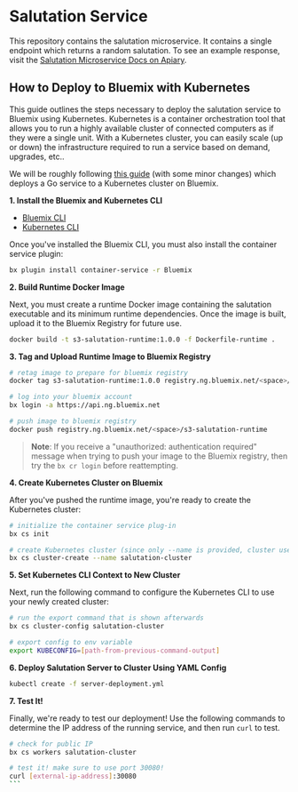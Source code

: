 # Salutation Service

This repository contains the salutation microservice. It contains a single endpoint which returns a random salutation. To see an example response, visit the [Salutation Microservice Docs on Apiary](http://docs.salutationmicroservice.apiary.io/#).

## How to Deploy to Bluemix with Kubernetes

This guide outlines the steps necessary to deploy the salutation service to Bluemix using Kubernetes. Kubernetes is a container orchestration tool that allows you to run a highly available cluster of connected computers as if they were a single unit. With a Kubernetes cluster, you can easily scale (up or down) the infrastructure required to run a service based on demand, upgrades, etc..

We will be roughly following [this guide](https://www.ibm.com/blogs/bluemix/2017/03/deploying-go-server-ibm-bluemix-container-service/) (with some minor changes) which deploys a Go service to a Kubernetes cluster on Bluemix.

**1. Install the Bluemix and Kubernetes CLI**

- [Bluemix CLI](https://clis.ng.bluemix.net/ui/home.html)
- [Kubernetes CLI](https://kubernetes.io/docs/tasks/tools/install-kubectl/#install-kubectl-binary-via-curl)

Once you've installed the Bluemix CLI, you must also install the container service plugin:

```bash
bx plugin install container-service -r Bluemix
```

**2. Build Runtime Docker Image**

Next, you must create a runtime Docker image containing the salutation executable and its minimum runtime dependencies. Once the image is built, upload it to the Bluemix Registry for future use.

```bash
docker build -t s3-salutation-runtime:1.0.0 -f Dockerfile-runtime .
```

**3. Tag and Upload Runtime Image to Bluemix Registry**

```bash
# retag image to prepare for bluemix registry
docker tag s3-salutation-runtime:1.0.0 registry.ng.bluemix.net/<space>/s3-salutation-runtime

# log into your bluemix account
bx login -a https://api.ng.bluemix.net

# push image to bluemix registry
docker push registry.ng.bluemix.net/<space>/s3-salutation-runtime
```

> **Note**: If you receive a "unauthorized: authentication required" message when trying to push your image to the Bluemix registry, then try the `bx cr login` before reattempting.

**4. Create Kubernetes Cluster on Bluemix**

After you've pushed the runtime image, you're ready to create the Kubernetes cluster:

```bash
# initialize the container service plug-in
bx cs init

# create Kubernetes cluster (since only --name is provided, cluster uses free tier)
bx cs cluster-create --name salutation-cluster
```

**5. Set Kubernetes CLI Context to New Cluster**

Next, run the following command to configure the Kubernetes CLI to use your newly created cluster:

```bash
# run the export command that is shown afterwards
bx cs cluster-config salutation-cluster

# export config to env variable
export KUBECONFIG=[path-from-previous-command-output]
```

**6. Deploy Salutation Server to Cluster Using YAML Config**

```bash
kubectl create -f server-deployment.yml
```

**7. Test It!**

Finally, we're ready to test our deployment! Use the following commands to determine the IP address of the running service, and then run `curl` to test.

````bash
# check for public IP
bx cs workers salutation-cluster

# test it! make sure to use port 30080!
curl [external-ip-address]:30080
```
